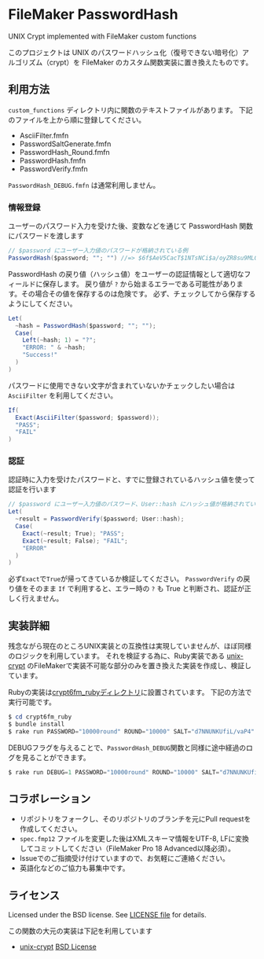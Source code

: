 # FileMaker PasswordHash

UNIX Crypt implemented with FileMaker custom functions

このプロジェクトは UNIX のパスワードハッシュ化（復号できない暗号化）アルゴリズム（crypt）を
FileMaker のカスタム関数実装に置き換えたものです。

## 利用方法

`custom_functions` ディレクトリ内に関数のテキストファイルがあります。
下記のファイルを上から順に登録してください。

- AsciiFilter.fmfn
- PasswordSaltGenerate.fmfn
- PasswordHash_Round.fmfn
- PasswordHash.fmfn
- PasswordVerify.fmfn

`PasswordHash_DEBUG.fmfn` は通常利用しません。


### 情報登録

ユーザーのパスワード入力を受けた後、変数などを通じて PasswordHash 関数にパスワードを渡します

```java
// $password にユーザー入力値のパスワードが格納されている例
PasswordHash($password; ""; "") //=> $6f$AeV5CacT$1NTsNCi$a/oyZR8su9MLQuXc1dgvWo4oPyZCSt237LZ4bbPybsIdgv6bvazJcHilcpfBP337gQKXSf4Vr/aFrpNwwcGweg
```

PasswordHash の戻り値（ハッシュ値）をユーザーの認証情報として適切なフィールドに保存します。
戻り値が `?` から始まるエラーである可能性があります。その場合その値を保存するのは危険です。
必ず、チェックしてから保存するようにしてください。

```java
Let(
  ~hash = PasswordHash($password; ""; "");
  Case(
    Left(~hash; 1) = "?";
    "ERROR: " & ~hash;
    "Success!"
  )
)
```

パスワードに使用できない文字が含まれていないかチェックしたい場合は `AsciiFilter` を利用してください。

```java
If(
  Exact(AsciiFilter($password; $password));
  "PASS";
  "FAIL"
)
```

### 認証

認証時に入力を受けたパスワードと、すでに登録されているハッシュ値を使って認証を行います

```java
// $password にユーザー入力値のパスワード、User::hash にハッシュ値が格納されている例
Let(
  ~result = PasswordVerify($password; User::hash);
  Case(
    Exact(~result; True); "PASS";
    Exact(~result; False); "FAIL";
    "ERROR"
  )
)
```

必ず`Exact`で`True`が帰ってきているか検証してください。
`PasswordVerify` の戻り値をそのまま `If` で利用すると、エラー時の `?` も True と判断され、認証が正しく行えません。

## 実装詳細

残念ながら現在のところUNIX実装との互換性は実現していませんが、ほぼ同様のロジックを利用しています。
それを検証する為に、Ruby実装である [unix-crypt](https://github.com/mogest/unix-crypt) のFileMakerで実装不可能な部分のみを置き換えた実装を作成し、検証しています。

Rubyの実装は[crypt6fm_rubyディレクトリ](./crypt6fm_ruby)に設置されています。
下記の方法で実行可能です。

```powershell
$ cd crypt6fm_ruby
$ bundle install
$ rake run PASSWORD="10000round" ROUND="10000" SALT="d7NNUNKUfiL/vaP4"
```

DEBUGフラグを与えることで、`PasswordHash_DEBUG`関数と同様に途中経過のログを見ることができます。

```powershell
$ rake run DEBUG=1 PASSWORD="10000round" ROUND="10000" SALT="d7NNUNKUfiL/vaP4"
```

## コラボレーション

- リポジトリをフォークし、そのリポジトリのブランチを元にPull requestを作成してください。
- `spec.fmp12` ファイルを変更した後はXMLスキーマ情報をUTF-8, LFに変換してコミットしてください（FileMaker Pro 18 Advanced以降必須）。
- Issueでのご指摘受け付けていますので、お気軽にご連絡ください。
- 英語化などのご協力も募集中です。

## ライセンス

Licensed under the BSD license. See [LICENSE file](./LICENSE) for details.

この関数の大元の実装は下記を利用しています

- [unix-crypt](https://github.com/mogest/unix-crypt) [BSD License](https://github.com/mogest/unix-crypt/blob/master/LICENSE)

